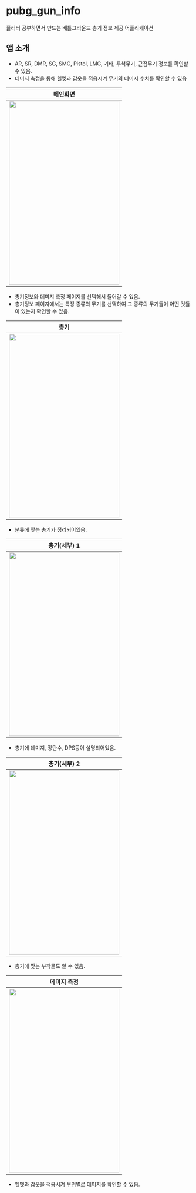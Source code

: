 # pubg_gun_info

플러터 공부하면서 만드는 배틀그라운드 총기 정보 제공 어플리케이션

## 앱 소개
- AR, SR, DMR, SG, SMG, Pistol, LMG, 기타, 투척무기, 근접무기 정보를 확인할 수 있음.
- 데미지 측정을 통해 헬멧과 갑옷을 적용시켜 무기의 데미지 수치를 확인할 수 있음

|메인화면|
|:---:|
|<img src="https://github.com/YeejaeWan/pubg_gun_info/assets/104914172/56102069-a6e1-42f3-ad48-0349817b1cde" width="300" height="500"/>|

- 총기정보와 데미지 측정 페이지를 선택해서 들어갈 수 있음.
- 총기정보 페이지에서는 특정 종류의 무기를 선택하여 그 종류의 무기들이 어떤 것들이 있는지 확인할 수 있음.

|총기|
|:---:|
|<img src="https://github.com/YeejaeWan/pubg_gun_info/assets/104914172/30d9a52e-3989-44f0-ae5e-1ac09600494d" width="300" height="500"/>|

- 분류에 맞는 총기가 정리되어있음.

|총기(세부) 1|
|:---:|
|<img src="https://github.com/YeejaeWan/pubg_gun_info/assets/104914172/df59a7e2-3fe1-423e-9565-b7a62831b09d" width="300" height="500"/>|

- 총기에 데미지, 장탄수, DPS등이 설명되어있음.

|총기(세부) 2|
|:---:|
|<img src="https://github.com/YeejaeWan/pubg_gun_info/assets/104914172/92c6aa3a-e156-4b58-b167-8ab79f322a12" width="300" height="500"/>|

- 총기에 맞는 부착물도 알 수 있음.


|데미지 측정|
|:---:|
|<img src="https://github.com/YeejaeWan/pubg_gun_info/assets/104914172/db30981a-2f17-455c-8291-b7fc34c7b5bf" width="300" height="500"/>|

- 헬멧과 갑옷을 적용시켜 부위별로 데미지를 확인할 수 있음.



